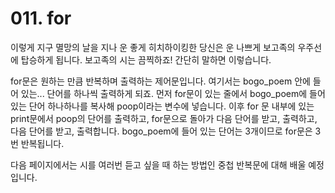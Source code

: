 # 011. for

이렇게 지구 멸망의 날을 지나 운 좋게 히치하이킹한 당신은 운 나쁘게 보고족의 우주선에 탑승하게 됩니다. 보고족의 시는 끔찍하죠! 간단히 말하면 이렇습니다.

for문은 원하는 만큼 반복하며 출력하는 제어문입니다. 여기서는 bogo_poem 안에 들어 있는... 단어를 하나씩 출력하게 되죠. 먼저 for문이 있는 줄에서 bogo_poem에 들어 있는 단어 하나하나를 복사해 poop이라는 변수에 넣습니다. 이후 for 문 내부에 있는 print문에서 poop의 단어를 출력하고, for문으로 돌아가 다음 단어를 받고, 출력하고, 다음 단어를 받고, 출력합니다. bogo_poem에 들어 있는 단어는 3개이므로 for문은 3번 반복됩니다.

다음 페이지에서는 시를 여러번 듣고 싶을 때 하는 방법인 중첩 반복문에 대해 배울 예정입니다.
